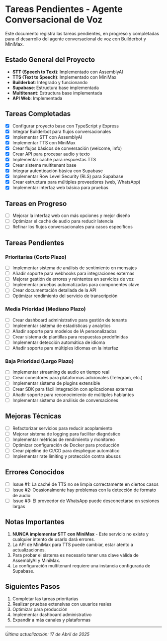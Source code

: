 # Tareas Pendientes - Agente Conversacional de Voz

Este documento registra las tareas pendientes, en progreso y completadas para el desarrollo del agente conversacional de voz con Builderbot y MiniMax.

## Estado General del Proyecto

- **STT (Speech to Text)**: Implementado con AssemblyAI
- **TTS (Text to Speech)**: Implementado con MiniMax
- **Builderbot**: Integrado y funcionando
- **Supabase**: Estructura base implementada
- **Multitenant**: Estructura base implementada
- **API Web**: Implementada

## Tareas Completadas

- [x] Configurar proyecto base con TypeScript y Express
- [x] Integrar Builderbot para flujos conversacionales
- [x] Implementar STT con AssemblyAI
- [x] Implementar TTS con MiniMax
- [x] Crear flujos básicos de conversación (welcome, info)
- [x] Crear API para procesar audio y texto
- [x] Implementar caché para respuestas TTS
- [x] Crear sistema multitenant base
- [x] Integrar autenticación básica con Supabase
- [x] Implementar Row Level Security (RLS) para Supabase
- [x] Crear estructura para múltiples proveedores (web, WhatsApp)
- [x] Implementar interfaz web básica para pruebas

## Tareas en Progreso

- [ ] Mejorar la interfaz web con más opciones y mejor diseño
- [ ] Optimizar el caché de audio para reducir latencia
- [ ] Refinar los flujos conversacionales para casos específicos

## Tareas Pendientes

### Prioritarias (Corto Plazo)

- [ ] Implementar sistema de análisis de sentimiento en mensajes
- [ ] Añadir soporte para webhooks para integraciones externas
- [ ] Mejorar gestión de errores y reintentos en servicios de voz
- [ ] Implementar pruebas automatizadas para componentes clave
- [ ] Crear documentación detallada de la API
- [ ] Optimizar rendimiento del servicio de transcripción

### Media Prioridad (Mediano Plazo)

- [ ] Crear dashboard administrativo para gestión de tenants
- [ ] Implementar sistema de estadísticas y analytics
- [ ] Añadir soporte para modelos de IA personalizados
- [ ] Crear sistema de plantillas para respuestas predefinidas
- [ ] Implementar detección automática de idioma
- [ ] Añadir soporte para múltiples idiomas en la interfaz

### Baja Prioridad (Largo Plazo)

- [ ] Implementar streaming de audio en tiempo real
- [ ] Crear conectores para plataformas adicionales (Telegram, etc.)
- [ ] Implementar sistema de plugins extensible
- [ ] Crear SDK para fácil integración con aplicaciones externas
- [ ] Añadir soporte para reconocimiento de múltiples hablantes
- [ ] Implementar sistema de análisis de conversaciones

## Mejoras Técnicas

- [ ] Refactorizar servicios para reducir acoplamiento
- [ ] Mejorar sistema de logging para facilitar diagnóstico
- [ ] Implementar métricas de rendimiento y monitoreo
- [ ] Optimizar configuración de Docker para producción
- [ ] Crear pipeline de CI/CD para despliegue automático
- [ ] Implementar rate limiting y protección contra abusos

## Errores Conocidos

- [ ] Issue #1: La caché de TTS no se limpia correctamente en ciertos casos
- [ ] Issue #2: Ocasionalmente hay problemas con la detección de formato de audio
- [ ] Issue #3: El proveedor de WhatsApp puede desconectarse en sesiones largas

## Notas Importantes

1. **NUNCA implementar STT con MiniMax** - Este servicio no existe y cualquier intento de usarlo dará errores.
2. La API de MiniMax para TTS puede cambiar, estar atento a actualizaciones.
3. Para probar el sistema es necesario tener una clave válida de AssemblyAI y MiniMax.
4. La configuración multitenant requiere una instancia configurada de Supabase.

## Siguientes Pasos

1. Completar las tareas prioritarias
2. Realizar pruebas extensivas con usuarios reales
3. Optimizar para producción
4. Implementar dashboard administrativo
5. Expandir a más canales y plataformas

---

*Última actualización: 17 de Abril de 2025*
